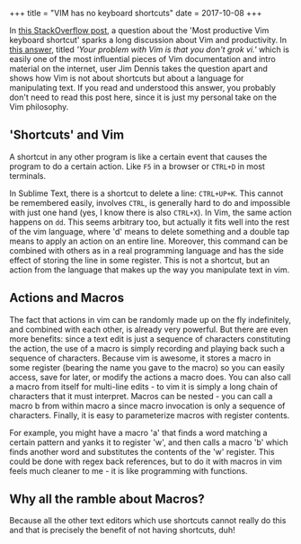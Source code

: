 +++
title = "VIM has no keyboard shortcuts"
date = 2017-10-08
+++

In [this StackOverflow
post](https://stackoverflow.com/questions/1218390/what-is-your-most-productive-shortcut-with-vim),
a question about the 'Most productive Vim keyboard shortcut' sparks a long
discussion about Vim and productivity. In [this
answer](https://stackoverflow.com/a/1220118), titled _'Your problem with Vim is
that you don't grok vi.'_ which is easily one of the most influential pieces of
Vim documentation and intro material on the internet, user Jim Dennis takes the
question apart and shows how Vim is not about shortcuts but about a language
for manipulating text. If you read and understood this answer, you probably
    don't need to read this post here, since it is just my personal take on the
    Vim philosophy.

## 'Shortcuts' and Vim

A shortcut in any other program is like a certain event that causes the program
to do a certain action. Like ```F5``` in a browser or ```CTRL+D``` in most
terminals.

In Sublime Text, there is a shortcut to delete a line: ```CTRL+UP+K```. This
cannot be remembered easily, involves ```CTRL```, is generally hard to do and
impossible with just one hand (yes, I know there is also ```CTRL+X```). In Vim,
the same action happens on ```dd```. This seems arbitrary too, but actually it
fits well into the rest of the vim language, where 'd' means to delete
something and a double tap means to apply an action on an entire line.
Moreover, this command can be combined with others as in a real programming
language and has the side effect of storing the line in some register. This is
not a shortcut, but an action from the language that makes up the way you
manipulate text in vim. 

## Actions and Macros

The fact that actions in vim can be randomly made up on the fly indefinitely,
and combined with each other, is already very powerful. But there are even more
benefits: since a text edit is just a sequence of characters constituting the
action, the use of a macro is simply recording and playing back such a sequence
of characters. Because vim is awesome, it stores a macro in some register
(bearing the name you gave to the macro) so you can easily access, save for
later, or modify the actions a macro does. You can also call a macro from
itself for multi-line edits - to vim it is simply a long chain of characters
that it must interpret. Macros can be nested - you can call a macro b from
within macro a since macro invocation is only a sequence of characters.
Finally, it is easy to parameterize macros with register contents.

For example, you might have a macro 'a' that finds a word matching a certain
pattern and yanks it to register 'w', and then calls a macro 'b' which finds
another word and substitutes the contents of the 'w' register. This could be
done with regex back references, but to do it with macros in vim feels much
cleaner to me - it is like programming with functions.

## Why all the ramble about Macros?

Because all the other text editors which use shortcuts cannot really do this
and that is precisely the benefit of not having shortcuts, duh!

